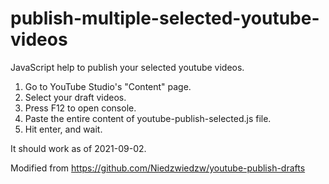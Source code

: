 # publish-multiple-selected-youtube-videos
JavaScript help to publish your selected youtube videos.
1. Go to YouTube Studio's "Content" page.
2. Select your draft videos.
3. Press F12 to open console.
4. Paste the entire content of youtube-publish-selected.js file.
5. Hit enter, and wait.

It should work as of 2021-09-02.

Modified from https://github.com/Niedzwiedzw/youtube-publish-drafts
